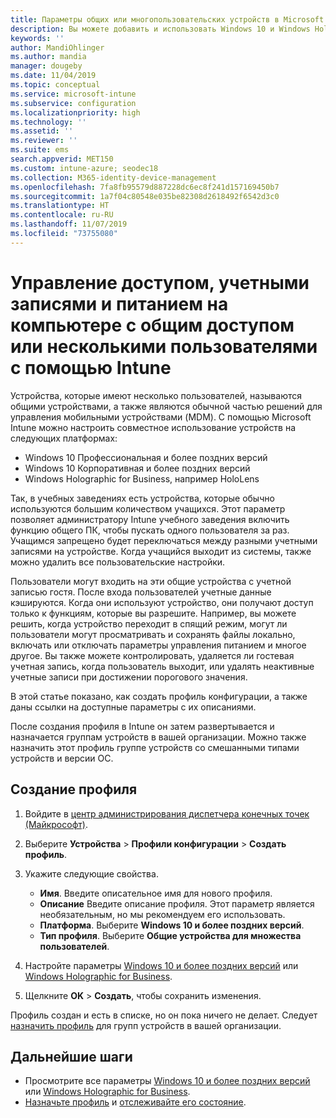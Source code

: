```yaml
---
title: Параметры общих или многопользовательских устройств в Microsoft Intune — Azure | Документация Майкрософт
description: Вы можете добавить и использовать Windows 10 и Windows Holographic for Business для устройств, которые находятся в совместном доступе или используются несколькими пользователями в Microsoft Intune. См. список всех параметров и их функций на устройствах, включая Microsoft HoloLens. Профиль конфигурации устройства позволяет контролировать учетные записи гостя, управлять учетными записями и удалить неактивные учетные записи, разрешить или запретить сохранение в локальном хранилище, настроить питание и спящий режим, выбрать период обновления и использовать устройства в средах для образовательных учреждений.
keywords: ''
author: MandiOhlinger
ms.author: mandia
manager: dougeby
ms.date: 11/04/2019
ms.topic: conceptual
ms.service: microsoft-intune
ms.subservice: configuration
ms.localizationpriority: high
ms.technology: ''
ms.assetid: ''
ms.reviewer: ''
ms.suite: ems
search.appverid: MET150
ms.custom: intune-azure; seodec18
ms.collection: M365-identity-device-management
ms.openlocfilehash: 7fa8fb95579d887228dc6ec8f241d157169450b7
ms.sourcegitcommit: 1a7f04c80548e035be82308d2618492f6542d3c0
ms.translationtype: HT
ms.contentlocale: ru-RU
ms.lasthandoff: 11/07/2019
ms.locfileid: "73755080"
---
```

# <a name="control-access-accounts-and-power-features-on-shared-pc-or-multi-user-devices-using-intune"></a>Управление доступом, учетными записями и питанием на компьютере с общим доступом или несколькими пользователями с помощью Intune

Устройства, которые имеют несколько пользователей, называются общими устройствами, а также являются обычной частью решений для управления мобильными устройствами (MDM). С помощью Microsoft Intune можно настроить совместное использование устройств на следующих платформах:

- Windows 10 Профессиональная и более поздних версий
- Windows 10 Корпоративная и более поздних версий
- Windows Holographic for Business, например HoloLens

Так, в учебных заведениях есть устройства, которые обычно используются большим количеством учащихся. Этот параметр позволяет администратору Intune учебного заведения включить функцию общего ПК, чтобы пускать одного пользователя за раз. Учащимся запрещено будет переключаться между разными учетными записями на устройстве. Когда учащийся выходит из системы, также можно удалить все пользовательские настройки.

Пользователи могут входить на эти общие устройства с учетной записью гостя. После входа пользователей учетные данные кэшируются. Когда они используют устройство, они получают доступ только к функциям, которые вы разрешите. Например, вы можете решить, когда устройство переходит в спящий режим, могут ли пользователи могут просматривать и сохранять файлы локально, включать или отключать параметры управления питанием и многое другое. Вы также можете контролировать, удаляется ли гостевая учетная запись, когда пользователь выходит, или удалять неактивные учетные записи при достижении порогового значения.

В этой статье показано, как создать профиль конфигурации, а также даны ссылки на доступные параметры с их описаниями.

После создания профиля в Intune он затем развертывается и назначается группам устройств в вашей организации. Можно также назначить этот профиль группе устройств со смешанными типами устройств и версии ОС.

## <a name="create-the-profile"></a>Создание профиля

1. Войдите в [центр администрирования диспетчера конечных точек (Майкрософт)](https://go.microsoft.com/fwlink/?linkid=2109431).
2. Выберите **Устройства** > **Профили конфигурации** > **Создать профиль**.
3. Укажите следующие свойства.

   - **Имя**. Введите описательное имя для нового профиля.
   - **Описание** Введите описание профиля. Этот параметр является необязательным, но мы рекомендуем его использовать.
   - **Платформа**. Выберите **Windows 10 и более поздних версий**.
   - **Тип профиля**. Выберите **Общие устройства для множества пользователей**.

4. Настройте параметры [Windows 10 и более поздних версий](shared-user-device-settings-windows.md) или [Windows Holographic for Business](shared-user-device-settings-windows-holographic.md).

5. Щелкните **OK** > **Создать**, чтобы сохранить изменения.

Профиль создан и есть в списке, но он пока ничего не делает. Следует [назначить профиль](device-profile-assign.md) для групп устройств в вашей организации.

## <a name="next-steps"></a>Дальнейшие шаги

- Просмотрите все параметры [Windows 10 и более поздних версий](shared-user-device-settings-windows.md) или [Windows Holographic for Business](shared-user-device-settings-windows-holographic.md).
- [Назначьте профиль](device-profile-assign.md) и [отслеживайте его состояние](device-profile-monitor.md).
